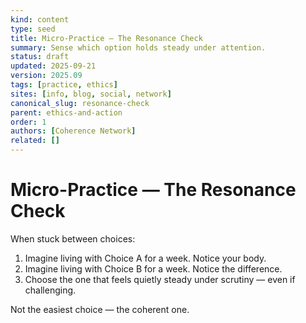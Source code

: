 ```yaml
---
kind: content
type: seed
title: Micro-Practice — The Resonance Check
summary: Sense which option holds steady under attention.
status: draft
updated: 2025-09-21
version: 2025.09
tags: [practice, ethics]
sites: [info, blog, social, network]
canonical_slug: resonance-check
parent: ethics-and-action
order: 1
authors: [Coherence Network]
related: []
---
```


# Micro-Practice — The Resonance Check

When stuck between choices:

1. Imagine living with Choice A for a week. Notice your body.
2. Imagine living with Choice B for a week. Notice the difference.
3. Choose the one that feels quietly steady under scrutiny — even if challenging.

Not the easiest choice — the coherent one.

